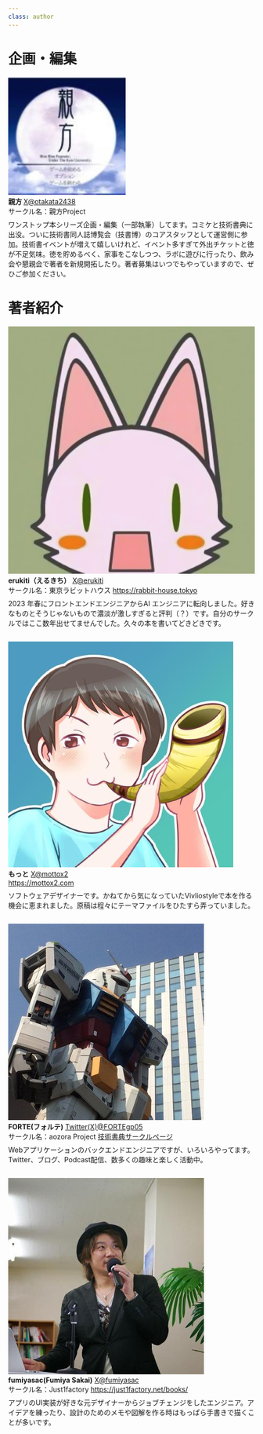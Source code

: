 ```yaml
---
class: author
---
```

# 企画・編集

<div class="author-profile">
    <img src="images/oyakata.jpg">
    <div>
        <div>
            <b>親方 </b>
            <a href="https://twitter.com/oyakata2438">X@otakata2438</a>
        </div>
        <div>
            サークル名：親方Project
        </div>
    </div>
</div>
<p style="margin-top: 0.5em; margin-bottom: 2em;">
ワンストップ本シリーズ企画・編集（一部執筆）してます。コミケと技術書典に出没。ついに技術書同人誌博覧会（技書博）のコアスタッフとして運営側に参加。技術書イベントが増えて嬉しいけれど、イベント多すぎて外出チケットと徳が不足気味。徳を貯めるべく、家事をこなしつつ、ラボに遊びに行ったり、飲み会や懇親会で著者を新規開拓したり。著者募集はいつでもやっていますので、ぜひご参加ください。
</p>

# 著者紹介

<div class="author-profile">
    <img src="images/erukiti-icon.png">
    <div>
        <div>
            <b>erukiti（えるきち）</b>
            <a href="https://twitter.com/erukiti">X@erukiti</a>
        </div>
        <div>
            サークル名：東京ラビットハウス
            <a href="https://rabbit-house.tokyo">https://rabbit-house.tokyo</a>
        </div>
    </div>
</div>
<p style="margin-top: 0.5em; margin-bottom: 2em;">
2023 年春にフロントエンドエンジニアからAI エンジニアに転向しました。好きなものとそうじゃないもので濃淡が激しすぎると評判（？）です。自分のサークルではここ数年出せてませんでした。久々の本を書いてどきどきです。
</p>

<div class="author-profile">
    <img src="images/mottox2-icon.jpeg">
    <div>
        <div>
            <b>もっと</b>
            <a href="https://twitter.com/mottox2">X@mottox2</a>
        </div>
        <div>
          <a href="https://twitter.com/mottox2">https://mottox2.com</a>
        </div>
    </div>
</div>
<p style="margin-top: 0.5em; margin-bottom: 2em;">
ソフトウェアデザイナーです。かねてから気になっていたVivliostyleで本を作る機会に恵まれました。原稿は程々にテーマファイルをひたすら弄っていました。
</p>

<div class="author-profile">
    <img src="images/FORTE.jpg">
    <div>
        <div>
            <b>FORTE(フォルテ)</b>
            <a href="https://x.com/FORTEgp05">Twitter(X)@FORTEgp05</a>
        </div>
        <div>
            サークル名：aozora Project
            <a href="https://techbookfest.org/organization/30860006">技術書典サークルページ</a>
        </div>
    </div>
</div>
<p style="margin-top: 0.5em; margin-bottom: 2em;">
Webアプリケーションのバックエンドエンジニアですが、いろいろやってます。Twitter、ブログ、Podcast配信、数多くの趣味と楽しく活動中。
</p>

<div class="author-profile">
    <img src="images/fumiyasac.jpg">
    <div>
        <div>
            <b>fumiyasac(Fumiya Sakai)</b>
            <a href="https://x.com/fumiyasac">X@fumiyasac</a>
        </div>
        <div>
            サークル名：Just1factory
            <a href="https://just1factory.net/books/">https://just1factory.net/books/</a>
        </div>
    </div>
</div>
<p style="margin-top: 0.5em; margin-bottom: 2em;">
アプリのUI実装が好きな元デザイナーからジョブチェンジをしたエンジニア。アイデアを練ったり、設計のためのメモや図解を作る時はもっぱら手書きで描くことが多いです。
</p>

<!-- ページ数調整 -->
<br />
<br />
<br />
<br />
<br />
<br />
<br />
<br />
<br />
<br />
